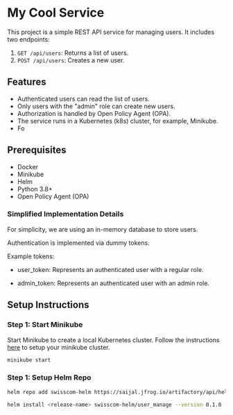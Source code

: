 # My Cool Service

This project is a simple REST API service for managing users. It includes two endpoints:
1. `GET /api/users`: Returns a list of users.
2. `POST /api/users`: Creates a new user.

## Features
- Authenticated users can read the list of users.
- Only users with the "admin" role can create new users.
- Authorization is handled by Open Policy Agent (OPA).
- The service runs in a Kubernetes (k8s) cluster, for example, Minikube.
- Fo

## Prerequisites
- Docker
- Minikube
- Helm
- Python 3.8+
- Open Policy Agent (OPA)

### Simplified Implementation Details

For simplicity, we are using an in-memory database to store users.

Authentication is implemented via dummy tokens.

Example tokens:

- user_token: Represents an authenticated user with a regular role.

- admin_token: Represents an authenticated user with an admin role.

## Setup Instructions

### Step 1: Start Minikube
Start Minikube to create a local Kubernetes cluster. Follow the instructions [here](https://minikube.sigs.k8s.io/docs/start/?arch=%2Fmacos%2Fx86-64%2Fstable%2Fbinary+download) to setup your minikube cluster.
```bash
minikube start
```

### Step 1: Setup Helm Repo
 
```bash
helm repo add swisscom-helm https://saijal.jfrog.io/artifactory/api/helm/swisscom-helm --username <username> --password <password>
```
```bash
helm install <release-name> swisscom-helm/user_manage --version 0.1.0 -n <namespace>
```
